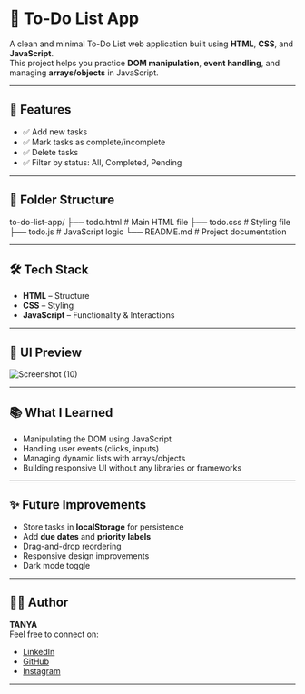 # 📝 To-Do List App

A clean and minimal To-Do List web application built using **HTML**, **CSS**, and **JavaScript**.  
This project helps you practice **DOM manipulation**, **event handling**, and managing **arrays/objects** in JavaScript.

---

## 🚀 Features

- ✅ Add new tasks
- ✅ Mark tasks as complete/incomplete
- ✅ Delete tasks
- ✅ Filter by status: All, Completed, Pending

---

## 📁 Folder Structure

to-do-list-app/
├── todo.html # Main HTML file
├── todo.css # Styling file
├── todo.js # JavaScript logic
└── README.md # Project documentation


---

## 🛠️ Tech Stack

- **HTML** – Structure
- **CSS** – Styling
- **JavaScript** – Functionality & Interactions

---

## 🎨 UI Preview

![Screenshot (10)](https://github.com/user-attachments/assets/4003315a-6de7-4391-872b-a8ccf8c21c86)


---

## 📚 What I Learned

- Manipulating the DOM using JavaScript
- Handling user events (clicks, inputs)
- Managing dynamic lists with arrays/objects
- Building responsive UI without any libraries or frameworks

---

## ✨ Future Improvements

- Store tasks in **localStorage** for persistence
- Add **due dates** and **priority labels**
- Drag-and-drop reordering
- Responsive design improvements
- Dark mode toggle

---

## 🧑‍💻 Author

**TANYA**  
Feel free to connect on:
- [LinkedIn]([https://linkedin.com/](https://www.linkedin.com/in/tanya-882722316/))
- [GitHub]([https://github.com/](https://github.com/Tanya-0911))
- [Instagram]([https://instagram.com/](https://www.instagram.com/tanyaa_sinha09/))

---

